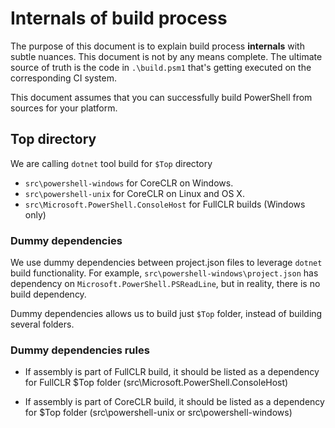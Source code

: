 Internals of build process
=========================================

The purpose of this document is to explain build process **internals** with subtle nuances. 
This document is not by any means complete.
The ultimate source of truth is the code in `.\build.psm1` that's getting executed on the corresponding CI system.

This document assumes that you can successfully build PowerShell from sources for your platform.


Top directory
-----------

We are calling `dotnet` tool build for `$Top` directory

- `src\powershell-windows` for CoreCLR on Windows.
- `src\powershell-unix` for CoreCLR on Linux and OS X.
- `src\Microsoft.PowerShell.ConsoleHost` for FullCLR builds (Windows only)

### Dummy dependencies

We use dummy dependencies between project.json files to leverage `dotnet` build functionality.
For example, `src\powershell-windows\project.json` has dependency on `Microsoft.PowerShell.PSReadLine`,
but in reality, there is no build dependency.

Dummy dependencies allows us to build just `$Top` folder, instead of building several folders.

### Dummy dependencies rules

* If assembly is part of FullCLR build,
it should be listed as a dependency for FullCLR $Top folder (src\Microsoft.PowerShell.ConsoleHost)

* If assembly is part of CoreCLR build,
it should be listed as a dependency for $Top folder (src\powershell-unix or src\powershell-windows)
